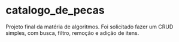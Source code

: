 # catalogo_de_pecas
Projeto final da matéria de algoritmos. Foi solicitado fazer um CRUD simples, com busca, filtro, remoção e adição de itens.
